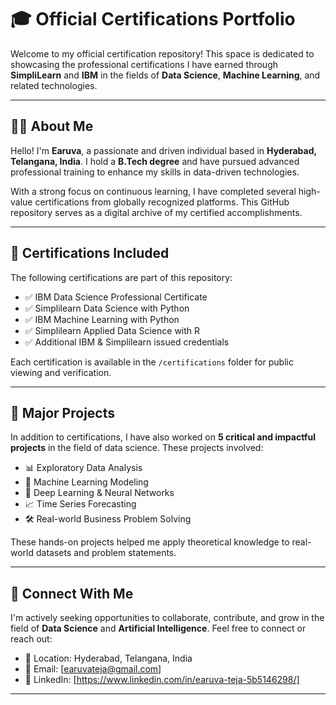 # 🎓 Official Certifications Portfolio

Welcome to my official certification repository! This space is dedicated to showcasing the professional certifications I have earned through **SimpliLearn** and **IBM** in the fields of **Data Science**, **Machine Learning**, and related technologies.

---

## 👨‍💼 About Me

Hello! I'm **Earuva**, a passionate and driven individual based in **Hyderabad, Telangana, India**. I hold a **B.Tech degree** and have pursued advanced professional training to enhance my skills in data-driven technologies.

With a strong focus on continuous learning, I have completed several high-value certifications from globally recognized platforms. This GitHub repository serves as a digital archive of my certified accomplishments.

---

## 🏅 Certifications Included

The following certifications are part of this repository:

- ✅ IBM Data Science Professional Certificate
- ✅ Simplilearn Data Science with Python
- ✅ IBM Machine Learning with Python
- ✅ Simplilearn Applied Data Science with R
- ✅ Additional IBM & Simplilearn issued credentials

Each certification is available in the `/certifications` folder for public viewing and verification.

---

## 🚀 Major Projects

In addition to certifications, I have also worked on **5 critical and impactful projects** in the field of data science. These projects involved:

- 📊 Exploratory Data Analysis
- 🤖 Machine Learning Modeling
- 🧠 Deep Learning & Neural Networks
- 📈 Time Series Forecasting
- 🛠️ Real-world Business Problem Solving

These hands-on projects helped me apply theoretical knowledge to real-world datasets and problem statements.

---

## 🔗 Connect With Me

I'm actively seeking opportunities to collaborate, contribute, and grow in the field of **Data Science** and **Artificial Intelligence**. Feel free to connect or reach out:

- 📍 Location: Hyderabad, Telangana, India  
- 📧 Email: [earuvateja@gmail.com]  
- 💼 LinkedIn: [https://www.linkedin.com/in/earuva-teja-5b5146298/]

---
